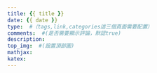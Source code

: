 ```yaml
---
title: {{ title }}
date: {{ date }}
type:  #（tags,link,categories這三個頁面需要配置）
comments:  #(是否需要顯示評論，默認true)
description:
top_img:  #(設置頂部圖)
mathjax:
katex:
---
```

